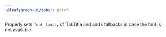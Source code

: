 ```yaml
---
'@leafygreen-ui/tabs': patch
---
```


Properly sets `font-family` of TabTitle and adds fallbacks in case the font is not available
